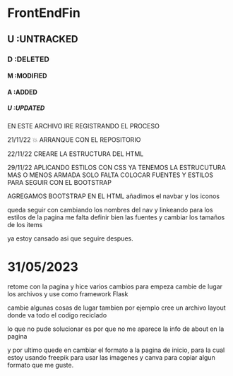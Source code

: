 #  FrontEndFin 

## U :UNTRACKED
### D :DELETED
#### M :MODIFIED
#### A :ADDED
##### U :UPDATED

EN ESTE ARCHIVO IRE REGISTRANDO EL PROCESO 

21/11/22  :collision: ARRANQUE CON EL REPOSITORIO


22/11/22 CREARE LA ESTRUCTURA DEL HTML

29/11/22 APLICANDO ESTILOS CON CSS
YA TENEMOS LA ESTRUCUTURA MAS O MENOS ARMADA 
SOLO FALTA COLOCAR FUENTES Y ESTILOS PARA SEGUIR 
CON EL BOOTSTRAP

AGREGAMOS BOOTSTRAP EN EL HTML
añadimos el navbar
y los iconos


queda seguir con cambiando los nombres del nav y linkeando 
para los estilos de la pagina me falta definir bien las fuentes
y cambiar los tamaños de los items

ya estoy cansado asi que seguire despues. 


# 31/05/2023
retome con la pagina y hice varios cambios
para empeza cambie de lugar los archivos y use como framework Flask 

cambie algunas cosas de lugar tambien
por ejemplo cree un archivo layout donde va todo el codigo reciclado 

lo que no pude solucionar es por que no me aparece la info de about en la pagina 

y por ultimo quede en cambiar el formato a la pagina de inicio, para la cual estoy usando freepik para usar las imagenes y canva para copiar algun formato que me guste. 

